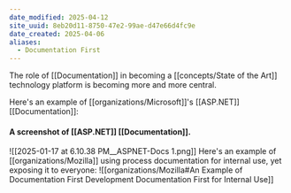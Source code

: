 ```yaml
---
date_modified: 2025-04-12
site_uuid: 8eb20d11-8750-47e2-99ae-d47e66d4fc9e
date_created: 2025-04-06
aliases:
  - Documentation First
---
```


The role of [[Documentation]] in becoming a [[concepts/State of the Art]] technology platform is becoming more and more central.  

Here's an example of [[organizations/Microsoft]]'s [[ASP.NET]] [[Documentation]]:

#### A screenshot of [[ASP.NET]] [[Documentation]].
![[2025-01-17 at 6.10.38 PM__ASPNET-Docs 1.png]]
Here's an example of [[organizations/Mozilla]] using process documentation for internal use, yet exposing it to everyone:
![[organizations/Mozilla#An Example of Documentation First Development Documentation First for Internal Use]]
